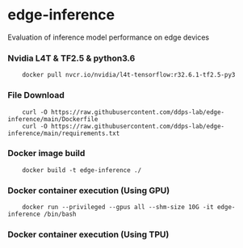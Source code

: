 # edge-inference
Evaluation of inference model performance on edge devices

### Nvidia L4T & TF2.5 & python3.6
        docker pull nvcr.io/nvidia/l4t-tensorflow:r32.6.1-tf2.5-py3

### File Download
        curl -O https://raw.githubusercontent.com/ddps-lab/edge-inference/main/Dockerfile
        curl -O https://raw.githubusercontent.com/ddps-lab/edge-inference/main/requirements.txt

### Docker image build
        docker build -t edge-inference ./

### Docker container execution (Using GPU)
        docker run --privileged --gpus all --shm-size 10G -it edge-inference /bin/bash

### Docker container execution (Using TPU)
